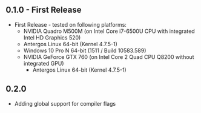 ## 0.1.0 - First Release
* First Release - tested on following platforms:
  *  NVIDIA Quadro M500M (on Intel Core i7-6500U CPU with integrated Intel HD Graphics 520)
    * Antergos Linux 64-bit (Kernel 4.7.5-1)
    + Windows 10 Pro N 64-bit (1511 / Build 10583.589)
  * NVIDIA GeForce GTX 760 (on Intel Core 2 Quad CPU Q8200 without integrated GPU)
    * Antergos Linux 64-bit (Kernel 4.7.5-1)

## 0.2.0
* Adding global support for compiler flags
